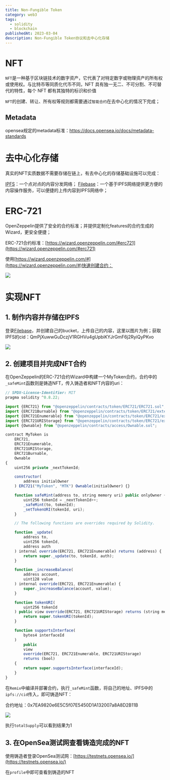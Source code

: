 ```yaml
---
title: Non-Fungible Token
category: web3
tags:
  - solidity
  - blockchain
publishedAt: 2023-03-04
description: Non-Fungible Token协议和去中心化存储
---
```

# NFT

`NFT`是一种基于区块链技术的数字资产，它代表了对特定数字或物理资产的所有权或使用权。与比特币等同质化代币不同，NFT 具有独一无二、不可分割、不可替代的特性，每个 NFT 都有其独特的标识和价值

`NFT`的创建、转让、所有权等规则都需要通过`智能合约`在去中心化的情况下完成；

## Metadata

opensea规定的metadata标准：https://docs.opensea.io/docs/metadata-standards

# 去中心化存储

真实的NFT实质数据不需要存储在链上，有去中心化的存储基础设施可以完成：

[IPFS](https://ipfs.tech/)：一个点对点的内容分发网络；
[Filebase](https://filebase.com/)：一个基于IPFS网络提供更方便的内容操作服务，可以便捷的上传内容到IPFS网络中；


# ERC-721

OpenZeppelin提供了安全的合约标准；并提供定制化features的合约生成的Wizard，更安全便捷；

ERC-721合约标准：[https://wizard.openzeppelin.com/#erc721](https://wizard.openzeppelin.com/#erc721)

使用[https://wizard.openzeppelin.com/#](https://wizard.openzeppelin.com/#)快速创建合约：

![](/images/web3-token-nft-openzeppelin-wizard.png)


# 实现NFT

## 1. 制作内容并存储在IPFS

登录[Filebase](https://filebase.com/)，并创建自己的bucket，上传自己的内容，这里以图片为例；获取IPFS的cid：QmPjXuwwGuDczjV1RGHVu4gUpbiKYJrGmF6j2RyiQyPKvo

![](/images/web3-nft-filebase.png)

## 2. 创建项目并完成NFT合约

在OpenZeppelin的ERC-721合约Wizard中构建一个MyToken合约，合约中的`_safeMint`函数则是铸造NFT，传入铸造者和NFT内容的uri：

```js
// SPDX-License-Identifier: MIT
pragma solidity ^0.8.22;

import {ERC721} from "@openzeppelin/contracts/token/ERC721/ERC721.sol";
import {ERC721Burnable} from "@openzeppelin/contracts/token/ERC721/extensions/ERC721Burnable.sol";
import {ERC721Enumerable} from "@openzeppelin/contracts/token/ERC721/extensions/ERC721Enumerable.sol";
import {ERC721URIStorage} from "@openzeppelin/contracts/token/ERC721/extensions/ERC721URIStorage.sol";
import {Ownable} from "@openzeppelin/contracts/access/Ownable.sol";

contract MyToken is
    ERC721,
    ERC721Enumerable,
    ERC721URIStorage,
    ERC721Burnable,
    Ownable
{
    uint256 private _nextTokenId;

    constructor(
        address initialOwner
    ) ERC721("MyToken", "MTK") Ownable(initialOwner) {}

    function safeMint(address to, string memory uri) public onlyOwner { 
		uint256 tokenId = _nextTokenId++; 
		_safeMint(to, tokenId); 
		_setTokenURI(tokenId, uri); 
	}

    // The following functions are overrides required by Solidity.

    function _update(
        address to,
        uint256 tokenId,
        address auth
    ) internal override(ERC721, ERC721Enumerable) returns (address) {
        return super._update(to, tokenId, auth);
    }

    function _increaseBalance(
        address account,
        uint128 value
    ) internal override(ERC721, ERC721Enumerable) {
        super._increaseBalance(account, value);
    }

    function tokenURI(
        uint256 tokenId
    ) public view override(ERC721, ERC721URIStorage) returns (string memory) {
        return super.tokenURI(tokenId);
    }

    function supportsInterface(
        bytes4 interfaceId
    )
        public
        view
        override(ERC721, ERC721Enumerable, ERC721URIStorage)
        returns (bool)
    {
        return super.supportsInterface(interfaceId);
    }
}
```


在`Remix`中编译并部署合约，执行`_safeMint`函数，将自己的地址、IPFS中的`ipfs://cid`传入，即可铸造NFT：

合约地址：0x7EA9820e6E5C5f07E5450D1A132007a8A8D2B11B

![](/images/web3-nft-myToken.png)

执行`totalSupply`可以看到结果为1
## 3. 在OpenSea测试网查看铸造完成的NFT

使用铸造者登录OpenSea测试网：[https://testnets.opensea.io/](https://testnets.opensea.io/)

在`profile`中即可查看到铸造的NFT


